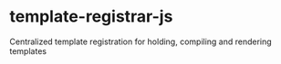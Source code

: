 # template-registrar-js
Centralized template registration for holding, compiling and rendering templates
